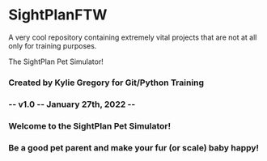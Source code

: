 # SightPlanFTW
A very cool repository containing extremely vital projects that are not at all only for training purposes.

The SightPlan Pet Simulator!

### Created by Kylie Gregory for Git/Python Training ###
### -- v1.0 -- January 27th, 2022 -- ##

### Welcome to the SightPlan Pet Simulator! ###
### Be a good pet parent and make your fur (or scale) baby happy! ###
